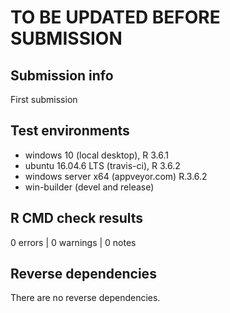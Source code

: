# TO BE UPDATED BEFORE SUBMISSION

## Submission info

First submission

## Test environments

* windows 10 (local desktop), R 3.6.1
* ubuntu 16.04.6 LTS (travis-ci), R 3.6.2
* windows server x64 (appveyor.com) R.3.6.2
* win-builder (devel and release)

## R CMD check results

0 errors | 0 warnings | 0 notes

## Reverse dependencies

There are no reverse dependencies.

